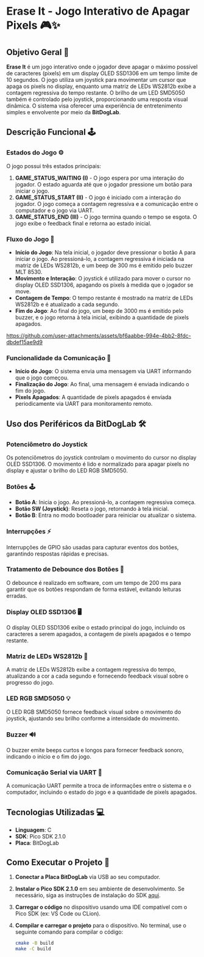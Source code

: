 # Erase It - Jogo Interativo de Apagar Pixels 🎮✨

## Objetivo Geral 🎯

**Erase It** é um jogo interativo onde o jogador deve apagar o máximo possível de caracteres (pixels) em um display OLED SSD1306 em um tempo limite de 10 segundos. O jogo utiliza um joystick para movimentar um cursor que apaga os pixels no display, enquanto uma matriz de LEDs WS2812b exibe a contagem regressiva do tempo restante. O brilho de um LED SMD5050 também é controlado pelo joystick, proporcionando uma resposta visual dinâmica. O sistema visa oferecer uma experiência de entretenimento simples e envolvente por meio da **BitDogLab**.

## Descrição Funcional 🕹️

### Estados do Jogo ⚙️

O jogo possui três estados principais:

1. **GAME_STATUS_WAITING (I)** - O jogo espera por uma interação do jogador. O estado aguarda até que o jogador pressione um botão para iniciar o jogo.
2. **GAME_STATUS_START (II)** - O jogo é iniciado com a interação do jogador. O jogo começa a contagem regressiva e a comunicação entre o computador e o jogo via UART.
3. **GAME_STATUS_END (III)** - O jogo termina quando o tempo se esgota. O jogo exibe o feedback final e retorna ao estado inicial.

### Fluxo do Jogo 🔄

- **Início do Jogo**: Na tela inicial, o jogador deve pressionar o botão A para iniciar o jogo. Ao pressioná-lo, a contagem regressiva é iniciada na matriz de LEDs WS2812b, e um beep de 300 ms é emitido pelo buzzer MLT 8530.
- **Movimento e Interação**: O joystick é utilizado para mover o cursor no display OLED SSD1306, apagando os pixels à medida que o jogador se move.
- **Contagem de Tempo**: O tempo restante é mostrado na matriz de LEDs WS2812b e é atualizado a cada segundo.
- **Fim do Jogo**: Ao final do jogo, um beep de 3000 ms é emitido pelo buzzer, e o jogo retorna à tela inicial, exibindo a quantidade de pixels apagados.

https://github.com/user-attachments/assets/bf6aabbe-994e-4bb2-8fdc-dbdef15ae9d9

### Funcionalidade da Comunicação 💬

- **Início do Jogo**: O sistema envia uma mensagem via UART informando que o jogo começou.
- **Finalização do Jogo**: Ao final, uma mensagem é enviada indicando o fim do jogo.
- **Pixels Apagados**: A quantidade de pixels apagados é enviada periodicamente via UART para monitoramento remoto.

## Uso dos Periféricos da BitDogLab 🛠️

### Potenciômetro do Joystick

Os potenciômetros do joystick controlam o movimento do cursor no display OLED SSD1306. O movimento é lido e normalizado para apagar pixels no display e ajustar o brilho do LED RGB SMD5050.

### Botões 🕹️

- **Botão A**: Inicia o jogo. Ao pressioná-lo, a contagem regressiva começa.
- **Botão SW (Joystick)**: Reseta o jogo, retornando à tela inicial.
- **Botão B**: Entra no modo bootloader para reiniciar ou atualizar o sistema.

### Interrupções ⚡

Interrupções de GPIO são usadas para capturar eventos dos botões, garantindo respostas rápidas e precisas.

### Tratamento de Debounce dos Botões 🔄

O debounce é realizado em software, com um tempo de 200 ms para garantir que os botões respondam de forma estável, evitando leituras erradas.

### Display OLED SSD1306 🖥️

O display OLED SSD1306 exibe o estado principal do jogo, incluindo os caracteres a serem apagados, a contagem de pixels apagados e o tempo restante.

### Matriz de LEDs WS2812b 🌈

A matriz de LEDs WS2812b exibe a contagem regressiva do tempo, atualizando a cor a cada segundo e fornecendo feedback visual sobre o progresso do jogo.

### LED RGB SMD5050 💡

O LED RGB SMD5050 fornece feedback visual sobre o movimento do joystick, ajustando seu brilho conforme a intensidade do movimento.

### Buzzer 🔊

O buzzer emite beeps curtos e longos para fornecer feedback sonoro, indicando o início e o fim do jogo.

### Comunicação Serial via UART 🔌

A comunicação UART permite a troca de informações entre o sistema e o computador, incluindo o estado do jogo e a quantidade de pixels apagados.

## Tecnologias Utilizadas 💻

- **Linguagem**: C
- **SDK**: Pico SDK 2.1.0
- **Placa**: BitDogLab

## Como Executar o Projeto 🚀

1. **Conectar a Placa BitDogLab** via USB ao seu computador.
2. **Instalar o Pico SDK 2.1.0** em seu ambiente de desenvolvimento. Se necessário, siga as instruções de instalação do SDK [aqui](https://github.com/raspberrypi/pico-sdk).
3. **Carregar o código** no dispositivo usando uma IDE compatível com o Pico SDK (ex: VS Code ou CLion).
4. **Compilar e carregar o projeto** para o dispositivo. No terminal, use o seguinte comando para compilar o código:

   ```bash
   cmake -B build
   make -C build
